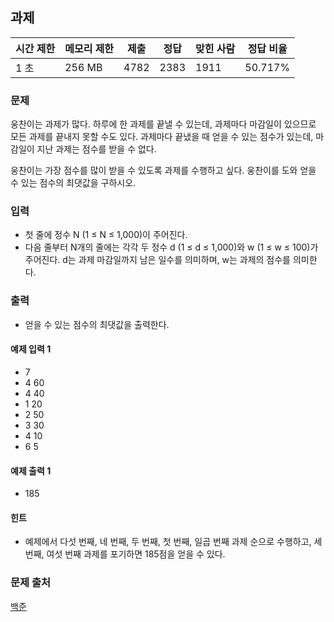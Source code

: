 ## 과제
 
|시간 제한|	메모리 제한|	제출|	정답|	맞힌 사람|	정답 비율|
|---|---|---|---|---|---|
|1 초|	256 MB|	4782|	2383|	1911|	50.717%|

### 문제
웅찬이는 과제가 많다. 하루에 한 과제를 끝낼 수 있는데, 과제마다 마감일이 있으므로 모든 과제를 끝내지 못할 수도 있다. 과제마다 끝냈을 때 얻을 수 있는 점수가 있는데, 마감일이 지난 과제는 점수를 받을 수 없다.

웅찬이는 가장 점수를 많이 받을 수 있도록 과제를 수행하고 싶다. 웅찬이를 도와 얻을 수 있는 점수의 최댓값을 구하시오.

### 입력
- 첫 줄에 정수 N (1 ≤ N ≤ 1,000)이 주어진다.
- 다음 줄부터 N개의 줄에는 각각 두 정수 d (1 ≤ d ≤ 1,000)와 w (1 ≤ w ≤ 100)가 주어진다. d는 과제 마감일까지 남은 일수를 의미하며, w는 과제의 점수를 의미한다.

### 출력
- 얻을 수 있는 점수의 최댓값을 출력한다.

#### 예제 입력 1 
- 7
- 4 60
- 4 40
- 1 20
- 2 50
- 3 30
- 4 10
- 6 5
#### 예제 출력 1 
- 185
#### 힌트
- 예제에서 다섯 번째, 네 번째, 두 번째, 첫 번째, 일곱 번째 과제 순으로 수행하고, 세 번째, 여섯 번째 과제를 포기하면 185점을 얻을 수 있다.

### 문제 출처
[백준](https://www.acmicpc.net/problem/13904)